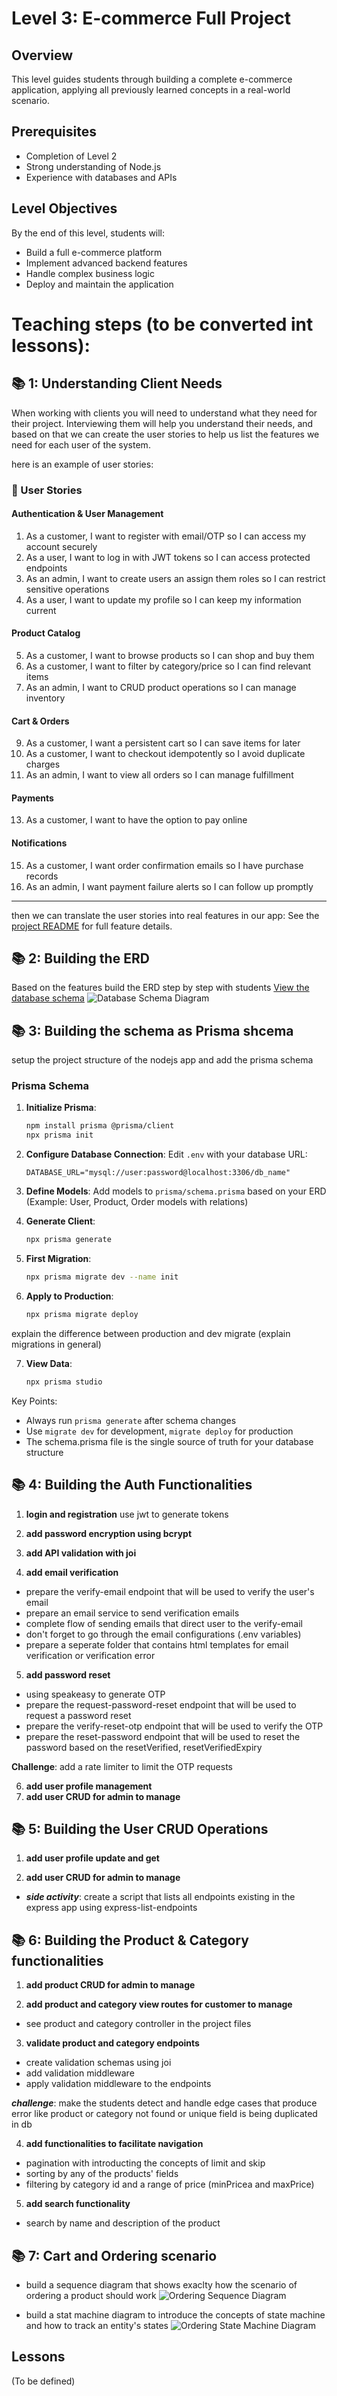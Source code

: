 # Level 3: E-commerce Full Project

## Overview
This level guides students through building a complete e-commerce application, applying all previously learned concepts in a real-world scenario.

## Prerequisites
- Completion of Level 2
- Strong understanding of Node.js
- Experience with databases and APIs

## Level Objectives
By the end of this level, students will:
- Build a full e-commerce platform
- Implement advanced backend features
- Handle complex business logic
- Deploy and maintain the application

# Teaching steps (to be converted int lessons):

## 📚 1: Understanding Client Needs
When working with clients you will need to understand what they need for their project. Interviewing them will help you understand their needs, and based on that we can create the user stories to help us list the features we need for each user of the system.

here is an example of user stories:

### 👥 User Stories

#### Authentication & User Management
1. As a customer, I want to register with email/OTP so I can access my account securely
2. As a user, I want to log in with JWT tokens so I can access protected endpoints
3. As an admin, I want to create users an assign them roles so I can restrict sensitive operations
4. As a user, I want to update my profile so I can keep my information current

#### Product Catalog
5. As a customer, I want to browse products so I can shop and buy them  
6. As a customer, I want to filter by category/price so I can find relevant items
7. As an admin, I want to CRUD product operations so I can manage inventory

#### Cart & Orders
9. As a customer, I want a persistent cart so I can save items for later  
10. As a customer, I want to checkout idempotently so I avoid duplicate charges
11. As an admin, I want to view all orders so I can manage fulfillment

#### Payments
13. As a customer, I want to have the option to pay online

#### Notifications
15. As a customer, I want order confirmation emails so I have purchase records
16. As an admin, I want payment failure alerts so I can follow up promptly

---

then we can translate the user stories into real features in our app:
See the [project README](../resources/projects/ecommerce/README.md) for full feature details.

## 📚 2: Building the ERD
Based on the features build the ERD step by step with students
[View the database schema](../../../resources/projects/ecommerce/docs/schema.dbml)
![Database Schema Diagram](../../../resources/projects/ecommerce/docs/ecommerce_subdb.png)

## 📚 3: Building the schema as Prisma shcema
setup the project structure of the nodejs app and add the prisma schema

### Prisma Schema

1. **Initialize Prisma**:
   ```bash
   npm install prisma @prisma/client
   npx prisma init
   ```

2. **Configure Database Connection**:
   Edit `.env` with your database URL:
   ```
   DATABASE_URL="mysql://user:password@localhost:3306/db_name"
   ```

3. **Define Models**:
   Add models to `prisma/schema.prisma` based on your ERD
   (Example: User, Product, Order models with relations)

4. **Generate Client**:
   ```bash
   npx prisma generate
   ```

5. **First Migration**:
   ```bash
   npx prisma migrate dev --name init
   ```

6. **Apply to Production**:
   ```bash
   npx prisma migrate deploy
   ```

explain the difference between production and dev migrate
(explain migrations in general)

7. **View Data**:
   ```bash
   npx prisma studio
   ```

Key Points:
- Always run `prisma generate` after schema changes
- Use `migrate dev` for development, `migrate deploy` for production
- The schema.prisma file is the single source of truth for your database structure

## 📚 4: Building the Auth Functionalities

1. **login and registration**
use jwt to generate tokens

2. **add password encryption using bcrypt**

3. **add API validation with joi**

4. **add email verification**
- prepare the verify-email endpoint that will be used to verify the user's email
- prepare an email service to send verification emails
- complete flow of sending emails that direct user to the verify-email
- don't forget to go through the email configurations (.env variables)
- prepare a seperate folder that contains html templates for email verification or verification error

5. **add password reset**
- using speakeasy to generate OTP
- prepare the request-password-reset endpoint that will be used to request a password reset
- prepare the verify-reset-otp endpoint that will be used to verify the OTP
- prepare the reset-password endpoint that will be used to reset the password based on the resetVerified, resetVerifiedExpiry

**Challenge**: add a rate limiter to limit the OTP requests

6. **add user profile management**
7. **add user CRUD for admin to manage**


## 📚 5: Building the User CRUD Operations
1. **add user profile update and get**

2. **add user CRUD for admin to manage**

- ***side activity***: create a script that lists all endpoints existing in the express app using express-list-endpoints

## 📚 6: Building the Product & Category functionalities

1. **add product CRUD for admin to manage**

2. **add product and category view routes for customer to manage**

- see product and category controller in the project files

3. **validate product and category endpoints**
- create validation schemas using joi
- add validation middleware
- apply validation middleware to the endpoints

***challenge***: make the students detect and handle edge cases that produce error like product or category not found or unique field is being duplicated in db

4. **add functionalities to facilitate navigation**
- pagination with introducting the concepts of limit and skip
- sorting by any of the products' fields
- filtering by category id and a range of price (minPricea and maxPrice)

5. **add search functionality**
- search by name and description of the product

## 📚 7: Cart and Ordering scenario
- build a sequence diagram that shows exaclty how the scenario of ordering a product should work
![Ordering Sequence Diagram](../../../resources/projects/ecommerce/docs/ordering_products_sequence_diagram.png)

- build a stat machine diagram to introduce the concepts of state machine and how to track an entity's states
![Ordering State Machine Diagram](../../../resources/projects/ecommerce/docs/order_states.png)

## Lessons
(To be defined)
